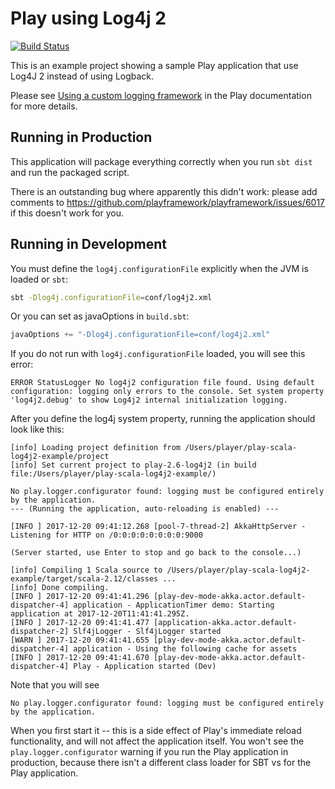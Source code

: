 # Play using Log4j 2

[![Build Status](https://travis-ci.org/playframework/play-scala-log4j2-example.svg?branch=2.7.x)](https://travis-ci.org/playframework/play-scala-log4j2-example)

This is an example project showing a sample Play application that use Log4J 2 instead of using Logback.

Please see [Using a custom logging framework](https://www.playframework.com/documentation/latest/SettingsLogger#Using-a-Custom-Logging-Framework) in the Play documentation for more details.

## Running in Production

This application will package everything correctly when you run `sbt dist` and run the packaged script.

There is an outstanding bug where apparently this didn't work: please add comments to <https://github.com/playframework/playframework/issues/6017> if this doesn't work for you.

## Running in Development

You must define the `log4j.configurationFile` explicitly when the JVM is loaded or `sbt`:

```bash
sbt -Dlog4j.configurationFile=conf/log4j2.xml
```

Or you can set as javaOptions in `build.sbt`:

```scala
javaOptions += "-Dlog4j.configurationFile=conf/log4j2.xml"
```

If you do not run with `log4j.configurationFile` loaded, you will see this error:

```log
ERROR StatusLogger No log4j2 configuration file found. Using default configuration: logging only errors to the console. Set system property 'log4j2.debug' to show Log4j2 internal initialization logging.
```

After you define the log4j system property, running the application should look like this:

```log
[info] Loading project definition from /Users/player/play-scala-log4j2-example/project
[info] Set current project to play-2.6-log4j2 (in build file:/Users/player/play-scala-log4j2-example/)

No play.logger.configurator found: logging must be configured entirely by the application.
--- (Running the application, auto-reloading is enabled) ---

[INFO ] 2017-12-20 09:41:12.268 [pool-7-thread-2] AkkaHttpServer - Listening for HTTP on /0:0:0:0:0:0:0:0:9000

(Server started, use Enter to stop and go back to the console...)

[info] Compiling 1 Scala source to /Users/player/play-scala-log4j2-example/target/scala-2.12/classes ...
[info] Done compiling.
[INFO ] 2017-12-20 09:41:41.296 [play-dev-mode-akka.actor.default-dispatcher-4] application - ApplicationTimer demo: Starting application at 2017-12-20T11:41:41.295Z.
[INFO ] 2017-12-20 09:41:41.477 [application-akka.actor.default-dispatcher-2] Slf4jLogger - Slf4jLogger started
[WARN ] 2017-12-20 09:41:41.655 [play-dev-mode-akka.actor.default-dispatcher-4] application - Using the following cache for assets
[INFO ] 2017-12-20 09:41:41.670 [play-dev-mode-akka.actor.default-dispatcher-4] Play - Application started (Dev)
````

Note that you will see

```log
No play.logger.configurator found: logging must be configured entirely by the application.
```

When you first start it -- this is a side effect of Play's immediate reload functionality, and will not affect the application itself.  You won't see the `play.logger.configurator`  warning if you run the Play application in production, because there isn't a different class loader for SBT vs for the Play application.
